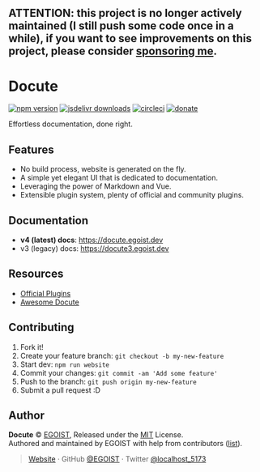 ## ATTENTION: this project is no longer actively maintained (I still push some code once in a while), if you want to see improvements on this project, please consider [sponsoring me](https://github.com/sponsors/egoist).


# Docute

[![npm version](https://badgen.net/npm/v/docute)](https://npm.im/docute) [![jsdelivr downloads](https://data.jsdelivr.com/v1/package/npm/docute/badge?style=rounded)](https://www.jsdelivr.com/package/npm/docute) [![circleci](https://badgen.net/circleci/github/egoist/docute/master)](https://circleci.com/gh/egoist/docute/tree/master)  [![donate](https://badgen.net/badge/support%20me/donate/ff69b4)](https://patreon.com/egoist)

Effortless documentation, done right.

## Features

- No build process, website is generated on the fly.
- A simple yet elegant UI that is dedicated to documentation.
- Leveraging the power of Markdown and Vue.
- Extensible plugin system, plenty of official and community plugins.

## Documentation

- **v4 (latest) docs**: https://docute.egoist.dev
- v3 (legacy) docs: https://docute3.egoist.dev

## Resources

- [Official Plugins](https://github.com/egoist/docute-plugins)
- [Awesome Docute](https://github.com/egoist/awesome-docute)

## Contributing

1. Fork it!
2. Create your feature branch: `git checkout -b my-new-feature`
3. Start dev: `npm run website`
4. Commit your changes: `git commit -am 'Add some feature'`
5. Push to the branch: `git push origin my-new-feature`
6. Submit a pull request :D

## Author

**Docute** © [EGOIST](https://github.com/egoist), Released under the [MIT](./LICENSE) License.<br>
Authored and maintained by EGOIST with help from contributors ([list](https://github.com/egoist/docute/contributors)).

> [Website](https://egoist.dev) · GitHub [@EGOIST](https://github.com/egoist) · Twitter [@localhost_5173](https://twitter.com/localhost_5173)
